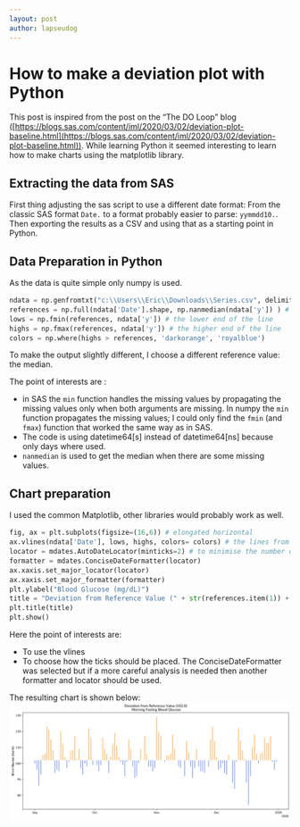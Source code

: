 ```yaml
---
layout: post
author: lapseudog
---
```


# How to make a deviation plot with Python
This post is inspired from the post on the “The DO Loop” blog ([https://blogs.sas.com/content/iml/2020/03/02/deviation-plot-baseline.html](https://blogs.sas.com/content/iml/2020/03/02/deviation-plot-baseline.html)). While learning Python it seemed interesting to learn how to make charts using the matplotlib library.

## Extracting the data from SAS
First thing adjusting the sas script to use a different date format: From the classic SAS format `Date.` to a format probably easier to parse: `yymmdd10.`. Then exporting the results as a CSV and using that as a starting point in Python.

## Data Preparation in Python 
As the data is quite simple only numpy is used.
```python
ndata = np.genfromtxt("c:\\Users\\Eric\\Downloads\\Series.csv", delimiter=",", dtype=['datetime64[s]', 'float64'], names=['Date', 'y'], skip_header = 1 )
references = np.full(ndata['Date'].shape, np.nanmedian(ndata['y']) ) # set a reference point as the median 
lows = np.fmin(references, ndata['y']) # the lower end of the line
highs = np.fmax(references, ndata['y']) # the higher end of the line
colors = np.where(highs > references, 'darkorange', 'royalblue') 
```

To make the output slightly different, I choose a different reference value: the median.

The point of interests are :
* in SAS the `min` function handles the missing values by propagating the missing values only when both arguments are missing. In numpy the `min` function propagates the missing values; I could only find the `fmin` (and `fmax`) function that worked the same way as in SAS. 
* The code is using datetime64[s] instead of datetime64[ns] because only days where used. 
* `nanmedian` is used to get the median when there are some missing values.

## Chart preparation
I used the common Matplotlib, other libraries would probably work as well. 
```python
fig, ax = plt.subplots(figsize=(16,6)) # elongated horizontal
ax.vlines(ndata['Date'], lows, highs, colors= colors) # the lines from low to high , with a specific color
locator = mdates.AutoDateLocator(minticks=2) # to minimise the number of ticks marks
formatter = mdates.ConciseDateFormatter(locator)
ax.xaxis.set_major_locator(locator)
ax.xaxis.set_major_formatter(formatter)
plt.ylabel("Blood Glucose (mg/dL)") 
title = "Deviation from Reference Value (" + str(references.item(1)) + ")\n Morning Fasting Blood Glucose"
plt.title(title)
plt.show()
```

Here the point of interests are:

*   To use the vlines
*   To choose how the ticks should be placed. The ConciseDateFormatter was selected but if a more careful analysis is needed then another formatter and locator should be used. 

The resulting chart is shown below:
![deviation plot](/assets/deviation-plot-01.png)
